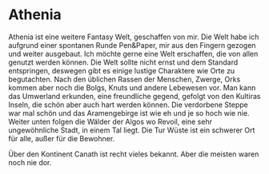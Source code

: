 # Athenia

Athenia ist eine weitere Fantasy Welt, geschaffen von mir. Die Welt habe ich aufgrund einer spontanen Runde Pen&Paper, mir aus den Fingern gezogen und weiter ausgebaut. Ich möchte gerne eine Welt erschaffen, die von allen genutzt werden können.
Die Welt sollte nicht ernst und dem Standard entspringen, deswegen gibt es einige lustige Charaktere wie Orte zu begutachten. Nach den üblichen Rassen der Menschen, Zwerge, Orks kommen aber noch die Bolgs, Knuts und andere Lebewesen vor. Man kann das Umwerland erkunden, eine freundliche gegend, gefolgt von den Kultiras Inseln, die schön aber auch hart werden können. Die verdorbene Steppe war mal schön und das Aramengebirge ist wie eh und je so hoch wie nie. Weiter unten folgen die Wälder der Algos wo Revoil, eine sehr ungewöhnliche Stadt, in einem Tal liegt. Die Tur Wüste ist ein schwerer Ort für alle, außer für die Bewohner.

Über den Kontinent Canath ist recht vieles bekannt. Aber die meisten waren noch nie dor.
